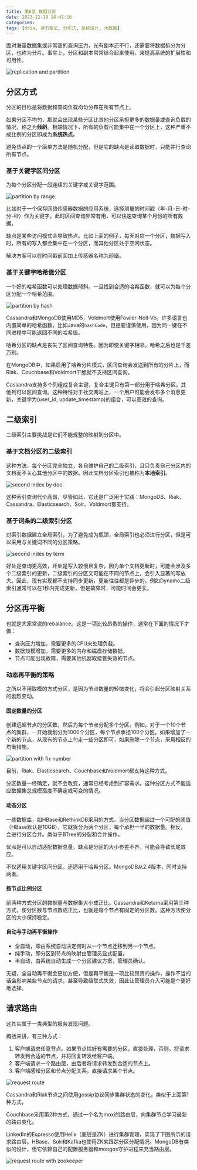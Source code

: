 ```yaml
---
title: 第6章 数据分区
date: 2023-12-19 16:41:16
categories:
tags: [ddia, 读书笔记, 分布式, 系统设计, 大数据]
---
```

面对海量数据集或非常高的查询压力，光有副本还不行，还需要将数据拆分为分区，也称为分片。事实上，分区和副本常常结合起来使用，来提高系统的扩展性和可用性。

![replication and partition](replication_and_partition.jpeg)

## 分区方式

分区的目标是将数据和查询负载均匀分布在所有节点上。

如果分区不均匀，那就会出现某些分区比其他分区承担更多的数据量或查询负载的情况，称之为**倾斜**。极端情况下，所有的负载可能集中在一个分区上，这种严重不成比例的分区即成为**系统热点**。

避免热点的一个简单方法是随机分配，但是它的缺点是读取数据时，只能并行查询所有节点。

### 基于关键字区间分区

为每个分区分配一段连续的关键字或关键字范围。

![partition by range](partition_by_range.jpeg)

比如对于一个保存网络传感器数据的应用系统，选择测量的时间戳（年-月-日-时-分-秒）作为关键字，此时区间查询非常有用，可以快速查询某个月份的所有数据。

缺点是某些访问模式会导致热点。比如上面的例子，每天对应一个分区，数据写入时，所有的写入都会集中在一个分区，而其他分区处于空闲状态。

解决方案可以在时间戳前面加上传感器名称为前缀。

### 基于关键字哈希值分区

一个好的哈希函数可以处理数据倾斜。一旦找到合适的哈希函数，就可以为每个分区分配一个哈希范围。

![partition by hash](partition_by_hash.jpeg)

Cassandra和MongoDB使用MD5，Voldmort使用Fowler-Noll-Vo。许多语言也内置简单的哈希函数，比如Java的`hashCode`，但是要谨慎使用，因为同一键在不同进程中可能返回不同的哈希值。

哈希分区的缺点是丧失了区间查询特性。因为即使关键字相邻，哈希之后也是千差万别。

在MongoDB中，如果启用了哈希分片模式，区间查询会发送到所有的分片上，而Riak、Couchbase和Voldmort干脆就不支持区间查询。

Cassandra支持多个列组成复合主键，复合主键只有第一部分用于哈希分区，其他列可以区间查询。这种特性对于社交网站上，一个用户可能会发布多个消息更新，关键字为(user_id, update_timestamp)的组合，可以高效的查询。

## 二级索引

二级索引主要挑战是它们不能规整的映射到分区中。

### 基于文档分区的二级索引

这种方法，每个分区完全独立，各自维护自己的二级索引，且只负责自己分区内的文档而不关心其他分区中的数据。因此文档分区索引也被称为**本地索引**。

![second index by doc](second_index_by_doc.jpeg)

这种索引查询代价高昂，尽管如此，它还是广泛用于实践：MongoDB、Riak、Cassandra、Elasticsearch、Solr、Voldmort都支持。

### 基于词条的二级索引分区

对索引数据建立全局索引，为了避免成为瓶颈，全局索引也必须进行分区，但是可以采用与关键词不同的分区策略。

![second index by term](second_index_by_term.jpeg)

好处是查询更高效，坏处是写入较慢且复杂，因为单个文档更新时，可能会涉及多个二级索引的更新，二级索引的分区又可能在不同的节点上，会引入显著的写放大。因此，现有实现都不支持同步更新，更新往往都是异步的。例如Dynamo二级索引通常可以在1秒内完成更新，但是故障时，可能时间会更长。

## 分区再平衡

也就是大家常说的rebalance。这是一项比较昂贵的操作，通常在下面的情况下才做：

- 查询压力增加，需要更多的CPU来处理负载。
- 数据规模增加，需要更多的内存和磁盘存储数据。
- 节点可能出现故障，需要其他机器取接管失效的节点。

### 动态再平衡的策略

之所以不用取模的方式分区，是因为节点数量的轻微变化，将会引起分区映射关系的剧烈变动。

#### 固定数量的分区

创建远超节点的分区数，然后为每个节点分配多个分区。例如，对于一个10个节点的集群，一开始就划分为1000个分区，每个节点承担100个分区。如果增加了一个新的节点，从现有的节点上匀走一些分区即可，如果删除一个节点，采用相反的均衡措施。

![partition with fix number](partition_with_fix_number.jpeg)

目前，Riak、Elasticsearch、Couchbase和Voldmort都支持这种方式。

分区数量一经确定，就不会改变，通常已经考虑到扩容需求。这种分区方式不能适应数据集总规模高度不确定或可变的情况。

#### 动态分区

一些数据库，如HBase和RethinkDB采用的方式，当分区数据超过一个可配的阈值（HBase默认是10GB），它就拆分为两个分区，每个承担一半的数据量。相反，会进行分区合并。类似于BTree的分裂和合并操作。

优点是可以自动适配数据总量。缺点是分区的大小参差不齐，可能会导致长尾效应。

不仅适用关键字区间分区，还适用于哈希分区。MongoDB从2.4版本，同时支持两者。

#### 按节点比例分区

前两种方式分区的数据量与数据集大小成正比。Cassandra和Ketama采用第三种方式，使分区数与节点数成正比，也就是每个节点有固定的分区数。这种方法使分区的大小保持稳定。

#### 自动与手动再平衡操作

- 全自动，即由系统自动决定何时从一个节点迁移到另一个节点。
- 纯手动，即分区到节点的映射由管理员显式配置。
- 半自动，由系统自动生成一个分区建议方案，管理员确认。

无疑，全自动再平衡会更加方便，但是再平衡是一项比较昂贵的操作，操作不当的话会影响某些节点的请求，甚至导致级联式失效，因此让管理员介入可能是个更好地选择。

## 请求路由

这其实属于一类典型的服务发现问题。

概括来讲，有三种方式：

1. 客户端请求任意节点。如果节点恰好有需要的分区，直接处理，否则，将请求转发到合适的节点，并将回复转发给客户端。
2. 客户端请求一个路由层，由后者将请求转发到合适的节点上。
3. 客户端感知分区和节点分配关系，直接请求某个节点。

![request route](request_route.jpeg)

Cassandra和Riak节点之间使用gossip协议同步集群状态的变化，类似于上面第1种方式。

Couchbase采用第2种方式，通过一个名为moxi的路由层，向集群节点学习最新的路由变化。

LinkedIn的Espresso使用Helix（底层是ZK）进行集群管理，实现了下图所示的请求路由层。HBase、Solr和Kafka也使用ZK来跟踪分区分配情况。MongoDB有类似的设计，但它依赖自己的配置服务器和mongos守护进程来充当路由层。

![request route with zookeeper](request_route_with_zookeeper.jpeg)
